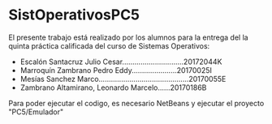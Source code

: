 # SistOperativosPC5
El presente trabajo está realizado por los alumnos para la entrega del la quinta práctica calificada del curso de Sistemas Operativos:
 * Escalón Santacruz Julio Cesar..............................20172044K
 * Marroquín Zambrano Pedro Eddy......................20170025I
 * Mesías Sanchez Marco............................................20170055E
 * Zambrano Altamirano, Leonardo Marcelo......20170186B
 
 Para poder ejecutar el codigo, es necesario NetBeans y ejecutar el proyecto "PC5/Emulador"
